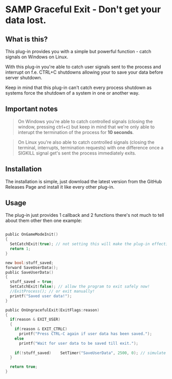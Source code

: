 SAMP Graceful Exit - Don't get your data lost.
======
## What is this?
This plug-in provides you with a simple but powerful function - catch signals on Windows on Linux.

With this plug-in you're able to catch user signals sent to the process and interrupt on f.e. CTRL+C shutdowns allowing your to save your data before server shutdown.

Keep in mind that this plug-in can't catch every process shutdown as systems force the shutdown of a system in one or another way.

## Important notes
> On Windows you're able to catch controlled signals (closing the window, pressing ctrl+c) but keep in mind that we're only able to interupt the termination of the process for **10 seconds**.

> On Linux you're also able to catch controlled signals (closing the terminal, interrupts, termination requests) with one difference once a SIGKILL signal get's sent the process immediately exits.

## Installation
The installation is simple, just download the latest version from the GitHub Releases Page and install it like every other plug-in.

## Usage
The plug-in just provides 1 callback and 2 functions there's not much to tell about them other then one example:
```c

public OnGameModeInit()
{
  SetCatchExit(true); // not setting this will make the plug-in effectively useless.
  return 1;
}

new bool:stuff_saved;
forward SaveUserData();
public SaveUserData()
{
  stuff_saved = true;
  SetCatchExit(false); // allow the program to exit safely now!
  //ExitProcess(); // or exit manually!
  printf("Saved user data!");
}

public OnUngracefulExit(ExitFlags:reason)
{
  if(reason & EXIT_USER)
  {
    if(reason & EXIT_CTRLC)
      printf("Press CTRL-C again if user data has been saved.");
    else
      printf("Wait for user data to be saved till exit.");
      
    if(!stuff_saved)	SetTimer("SaveUserData", 2500, 0); // simulate delay
  }

  return true;
}
```
